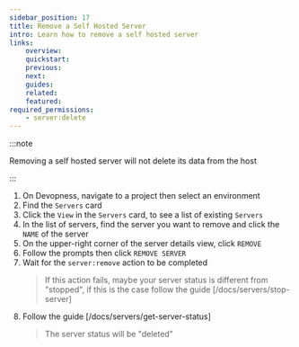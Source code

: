 ```yaml
---
sidebar_position: 17
title: Remove a Self Hosted Server
intro: Learn how to remove a self hosted server
links:
    overview:
    quickstart:
    previous:
    next:
    guides:
    related:
    featured:
required_permissions:
    - server:delete
---
```


:::note

Removing a self hosted server will not delete its data from the host

:::

1. On Devopness, navigate to a project then select an environment
1. Find the `Servers` card
1. Click the `View` in the `Servers` card, to see a list of existing `Servers`
1. In the list of servers, find the server you want to remove and click the `NAME` of the server
1. On the upper-right corner of the server details view, click `REMOVE`
1. Follow the prompts then click `REMOVE SERVER`
1. Wait for the `server:remove` action to be completed
    > If this action fails, maybe your server status is different from "stopped", if this is the case follow the guide [/docs/servers/stop-server]
1. Follow the guide [/docs/servers/get-server-status]
    > The server status will be "deleted"
